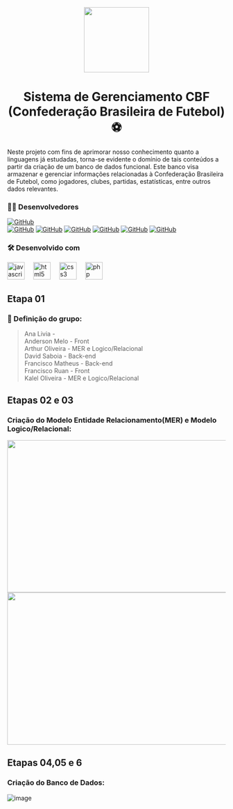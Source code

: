 
<div align="center">
  <img height="150" src="https://logodownload.org/wp-content/uploads/2017/11/cbf-logo-selecao-logo-brasil.png"  />
</div>

###
<h1 align="center">Sistema de Gerenciamento CBF (Confederação Brasileira de Futebol) ⚽</h1>

Neste projeto com fins de aprimorar nosso conhecimento quanto a linguagens já estudadas, torna-se evidente o domínio de tais conteúdos a partir da criação de um banco de dados funcional. Este banco visa armazenar e gerenciar informações relacionadas à Confederação Brasileira de Futebol, como jogadores, clubes, partidas, estatísticas, entre outros dados relevantes.

<h3 align="left">👩‍💻  Desenvolvedores </h3>

[![GitHub](https://img.shields.io/badge/GitHub-Livia-181717?style=for-the-badge&logo=github&logoColor=white)](https://github.com/liviacarvalho07) <br>
[![GitHub](https://img.shields.io/badge/GitHub-Anderson-181717?style=for-the-badge&logo=github&logoColor=white)](https://github.com/0AndersonMelo0)
[![GitHub](https://img.shields.io/badge/GitHub-Arthur-181717?style=for-the-badge&logo=github&logoColor=white)](https://github.com/ArthurOliveeira)
[![GitHub](https://img.shields.io/badge/GitHub-David-181717?style=for-the-badge&logo=github&logoColor=white)](https://github.com/DavidSSF)
[![GitHub](https://img.shields.io/badge/GitHub-Matheus-181717?style=for-the-badge&logo=github&logoColor=white)](https://github.com/matheussoares1)
[![GitHub](https://img.shields.io/badge/GitHub-Ruan-181717?style=for-the-badge&logo=github&logoColor=white)](https://github.com/28082006ruan123)
[![GitHub](https://img.shields.io/badge/GitHub-Kalel-181717?style=for-the-badge&logo=github&logoColor=white)](https://github.com/KalelOliveira)

###

<h3 align="left"> 🛠️ Desenvolvido com</h3>
<div align="left">
  <img src="https://cdn.jsdelivr.net/gh/devicons/devicon/icons/javascript/javascript-original.svg" height="40" alt="javascript logo"  />
  <img width="12" />
  <img src="https://cdn.jsdelivr.net/gh/devicons/devicon/icons/html5/html5-original.svg" height="40" alt="html5 logo"  />
  <img width="12" />
  <img src="https://cdn.jsdelivr.net/gh/devicons/devicon/icons/css3/css3-original.svg" height="40" alt="css3 logo"  />
  <img width="12" />
  <img src="https://cdn.jsdelivr.net/gh/devicons/devicon/icons/php/php-original.svg" height="40" alt="php logo"  />
</div>

## Etapa 01
### 🚀 Definição do grupo:
> Ana Livia - <br>
> Anderson Melo - Front<br>
> Arthur Oliveira - MER e Logico/Relacional<br>
> David Saboia - Back-end<br>
>Francisco Matheus - Back-end<br> 
>Francisco Ruan - Front<br> 
>Kalel Oliveira - MER e Logico/Relacional <br>

## Etapas 02 e 03
### Criação do Modelo Entidade Relacionamento(MER) e Modelo Logico/Relacional:
<div align="center">
  <img height= "350" width="700" src="https://github.com/DavidSSF/Trabalho-Banco-de-Dados/assets/111568402/a8ec564a-5e8c-4b7e-8110-3aead65d07b2"/>
  <br>
  <img height= "350" width="700" src="https://github.com/DavidSSF/Trabalho-Banco-de-Dados/assets/111568402/313d7bce-3181-43f8-b136-c5666cdf82e8"/>
</div>

## Etapas 04,05 e 6
### Criação do Banco de Dados:
![image](https://github.com/DavidSSF/Trabalho-Banco-de-Dados/assets/111543203/c7b6de86-a1e9-4dff-a981-1cd469a1d3d2)
